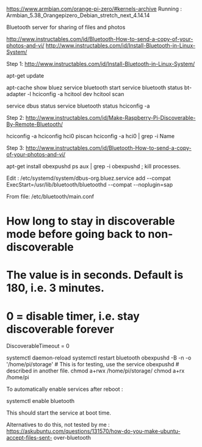 
https://www.armbian.com/orange-pi-zero/#kernels-archive
Running : Armbian_5.38_Orangepizero_Debian_stretch_next_4.14.14



Bluetooth server for sharing of files and photos

http://www.instructables.com/id/Bluetooth-How-to-send-a-copy-of-your-photos-and-vi/
http://www.instructables.com/id/Install-Bluetooth-in-Linux-System/


Step 1:
http://www.instructables.com/id/Install-Bluetooth-in-Linux-System/

apt-get update
 
apt-cache show bluez
service bluetooth start
service bluetooth status
bt-adapter -l
hciconfig -a
hcitool dev
hcitool scan

service dbus status
service bluetooth status
hciconfig -a

Step 2:
http://www.instructables.com/id/Make-Raspberry-Pi-Discoverable-By-Remote-Bluetooth/

hciconfig -a
hciconfig hci0 piscan
hciconfig -a hci0 | grep -i Name

Step 3:
http://www.instructables.com/id/Bluetooth-How-to-send-a-copy-of-your-photos-and-vi/

apt-get install obexpushd
ps aux | grep -i obexpushd ; kill processes.

Edit : /etc/systemd/system/dbus-org.bluez.service
add --compat
ExecStart=/usr/lib/bluetooth/bluetoothd --compat --noplugin=sap

From file: /etc/bluetooth/main.conf
# How long to stay in discoverable mode before going back to non-discoverable
# The value is in seconds. Default is 180, i.e. 3 minutes.
# 0 = disable timer, i.e. stay discoverable forever
DiscoverableTimeout = 0


systemctl daemon-reload
systemctl restart bluetooth
obexpushd -B -n -o '/home/pi/storage' # This is for testing, use the service obexpushd
                                      # described in another file. 
chmod a+rwx /home/pi/storage/
chmod a+rx /home/pi

To automatically enable services after reboot :

systemctl enable  bluetooth

This should start the service at boot time.





Alternatives to do this, not tested by me :
https://askubuntu.com/questions/131570/how-do-you-make-ubuntu-accept-files-sent-
over-bluetooth


